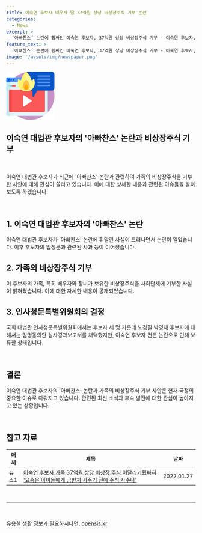 ```yaml
---
title: 이숙연 후보자 배우자·딸 37억원 상당 비상장주식 기부 논란
categories:
  - News
excerpt: >
  ‘아빠찬스’ 논란에 휩싸인 이숙연 후보자, 37억원 상당 비상장주식 기부 - 이숙연 후보자, 아버지로부터 얻은 시세차익 논란에 매우 부적절 사과하며 가족이 보유한 비상장주식 37억원 상당을 청소년행복재단에 기부했다. 국회 대법관 인사청문특별위원회는 후보자 세 명 가운데 노경필·박영재 후보자에 대해서는 임명동의안 심사경과보고서를 채택했지만, 이 후보자 건은 논란으로 보류 중.
feature_text: >
  ‘아빠찬스’ 논란에 휩싸인 이숙연 후보자, 37억원 상당 비상장주식 기부 - 이숙연 후보자, 아버지로부터 얻은 시세차익 논란에 매우 부적절 사과하며 가족이 보유한 비상장주식 37억원 상당을 청소년행복재단에 기부했다. 국회 대법관 인사청문특별위원회는 후보자 세 명 가운데 노경필·박영재 후보자에 대해서는 임명동의안 심사경과보고서를 채택했지만, 이 후보자 건은 논란으로 보류 중.
image: '/assets/img/newspaper.png'
---
```


<p><img src="/assets/img/news.png" alt="rentncar 속보" /></p>

<h2>이숙연 대법관 후보자의 '아빠찬스' 논란과 비상장주식 기부</h2>

<p data-ke-size="size16">&nbsp;</p>

<p>이숙연 대법관 후보자가 최근에 '아빠찬스' 논란과 관련하여 가족의 비상장주식을 기부한 사안에 대해 관심이 쏠리고 있습니다. 이에 대한 상세한 내용과 관련된 이슈들을 살펴보도록 하겠습니다.</p>

<p data-ke-size="size16">&nbsp;</p>

<h2 data-ke-size="size26">1. 이숙연 대법관 후보자의 '아빠찬스' 논란</h2>

<p data-ke-size="size16">이숙연 대법관 후보자가 '아빠찬스' 논란에 휘말린 사실이 드러나면서 논란이 일었습니다. 이후 후보자의 입장문과 관련된 사과 등이 이어졌습니다.</p>

<h2 data-ke-size="size26">2. 가족의 비상장주식 기부</h2>

<p data-ke-size="size16">이 후보자의 가족, 특히 배우자와 장녀가 보유한 비상장주식을 사회단체에 기부한 사실이 밝혀졌습니다. 이에 대한 자세한 내용이 공개되었습니다.</p>

<h2 data-ke-size="size26">3. 인사청문특별위원회의 결정</h2>

<p data-ke-size="size16">국회 대법관 인사청문특별위원회에서는 후보자 세 명 가운데 노경필·박영재 후보자에 대해서는 임명동의안 심사경과보고서를 채택했지만, 이숙연 후보자 건은 논란으로 인해 보류한 상태입니다.</p>

<p data-ke-size="size16">&nbsp;</p>

<h2 data-ke-size="size26">결론</h2>

<p data-ke-size="size16">이숙연 대법관 후보자의 '아빠찬스' 논란과 가족의 비상장주식 기부 사안은 현재 국정의 중요한 이슈로 다뤄지고 있습니다. 관련된 최신 소식과 후속 발전에 대한 관심이 높아지고 있는 상황입니다.</p>

<p data-ke-size="size16">&nbsp;</p>

<h2 data-ke-size="size26">참고 자료</h2>

<table>
    <thead>
        <tr>
            <th>매체</th>
            <th>제목</th>
            <th>날짜</th>
        </tr>
    </thead>
    <tbody>
        <tr>
            <td>뉴스1</td>
            <td><a href="https://www.news1.kr/articles/?4444885" target="_blank">이숙연 후보자 가족 37억원 상당 비상장 주식 이달리기휩싸혀 '요즘은 아이들에게 금반지 사주기 전에 주식 사주나'</a></td>
            <td>2022.01.27</td>
        </tr>
    </tbody>
</table>

<p data-ke-size="size16">&nbsp;</p>

<hr>

<p data-ke-size="size16">&nbsp;</p>
유용한 생활 정보가 필요하시다면, <a href="https://opensis.kr" rel="dofollow">opensis.kr</a>


